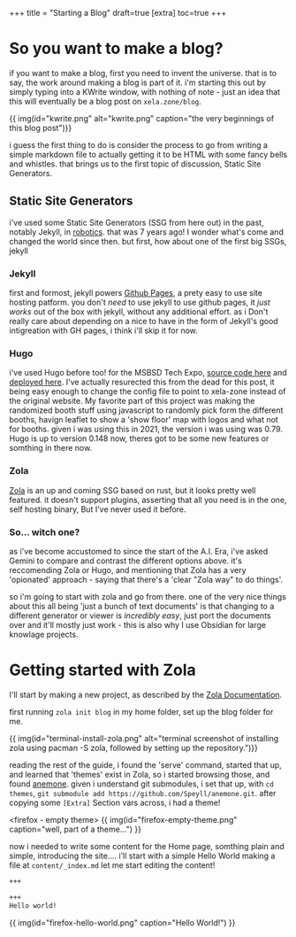 +++
title = "Starting a Blog"
draft=true
[extra]
toc=true
+++

# So you want to make a blog?

if you want to make a blog, first you need to invent the universe. that is to say, the work around making a blog is part of it. i'm starting this out by simply typing into a KWrite window, with nothing of note - just an idea that this will eventually be a blog post on `xela.zone/blog`.

{{ img(id="kwrite.png" alt="kwrite.png" caption="the very beginnings of this blog post")}}

i guess the first thing to do is consider the process to go from writing a simple markdown file to actually getting it to be HTML with some fancy bells and whistles. that brings us to the first topic of discussion, Static Site Generators. 

## Static Site Generators

i've used some Static Site Generators (SSG from here out) in the past, notably Jekyll, in [robotics](https://github.com/metalknightsFTC/metalknightsFTC.github.io). that was 7 years ago! I wonder what's come and changed the world since then. but first, how about one of the first big SSGs, jekyll

### Jekyll

first and formost, jekyll powers [Github Pages](https://pages.github.com/), a prety easy to use site hosting patform. you don't *need* to use jekyll to use github pages, it *just works* out of the box with jekyll, without any additional effort. as i Don't really care about depending on a nice to have in the form of Jekyll's good intigreation with GH pages, i think i'll skip it for now.


### Hugo

i've used Hugo before too! for the MSBSD Tech Expo, [source code here](https://github.com/xela-zone/expo/) and [deployed here](https://xela-zone.github.io/expo/#/expo/main/). I've actually resurected this from the dead for this post, it being easy enough to change the config file to point to xela-zone instead of the original website. My favorite part of this project was making the randomized booth stuff using javascript to randomly pick form the different booths, havign leaflet to show a 'show floor' map with logos and what not for booths. given i was using this in 2021, the version i was using was 0.79. Hugo is up to version 0.148 now, theres got to be some new features or somthing in there now.

### Zola

[Zola](https://github.com/getzola/zola) is an up and coming SSG based on rust, but it looks pretty well featured. it doesn't support plugins, asserting that all you need is in the one, self hosting binary, But I've never used it before. 

### So... witch one?

as i've become accustomed to since the start of the A.I. Era, i've asked Gemini to compare and contrast the different options above. it's reccomending Zola or Hugo, and mentioning that Zola has a very 'opionated' approach - saying that there's a 'clear "Zola way" to do things'. 

so i'm going to start with zola and go from there. one of the very nice things about this all being 'just a bunch of text documents' is that changing to a different generator or viewer is *incredibly easy*, just port the documents over and it'll mostly just work - this is also why I use Obsidian for large knowlage projects.

# Getting started with Zola

I'll start by making a new project, as described by the [Zola Documentation](https://www.getzola.org/documentation/getting-started/overview/). 

first running `zola init blog` in my home folder, set up the blog folder for me.

{{ img(id="terminal-install-zola.png" alt="terminal screenshot of installing zola using pacman -S zola, followed by setting up the repository.")}}


reading the rest of the guide, i found the 'serve' command, started that up, and learned that 'themes' exist in Zola, so i started browsing those, and found [anemone](https://anemone.pages.dev/). given i understand git submodules, i set that up, with `cd themes`, `git submodule add https://github.com/Speyll/anemone.git`. after copying some `[Extra]` Section vars across, i had a theme! 

<firefox - empty theme>
{{ img(id="firefox-empty-theme.png" caption="well, part of a theme...") }}

 now i needed to write some content for the Home page, somthing plain and simple, introducing the site.... i'll start with a simple Hello World
 making a file at `content/_index.md` let me start editing the content!

 ```md
 +++

+++
Hello world!
```

{{ img(id="firefox-hello-world.png" caption="Hello World!") }}



